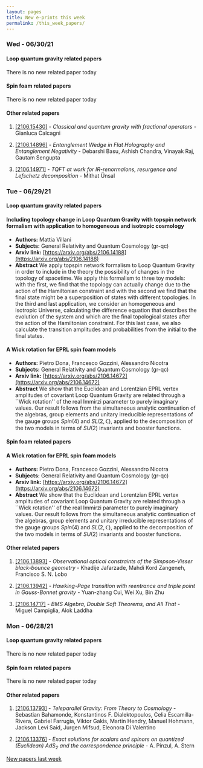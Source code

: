 ```yaml
---
layout: pages
title: New e-prints this week
permalink: /this_week_papers/
---
```




### Wed - 06/30/21

#### Loop quantum gravity related papers

There is no new related paper today 

#### Spin foam related papers

There is no new related paper today 



#### Other related papers

1. [[2106.15430]](https://arxiv.org/abs/2106.15430) - *Classical and quantum gravity with fractional operators* - Gianluca Calcagni

1. [[2106.14896]](https://arxiv.org/abs/2106.14896) - *Entanglement Wedge in Flat Holography and Entanglement Negativity* - Debarshi Basu, Ashish Chandra, Vinayak Raj, Gautam Sengupta

1. [[2106.14971]](https://arxiv.org/abs/2106.14971) - *TQFT at work for IR-renormalons, resurgence and Lefschetz decomposition* - Mithat Ünsal



### Tue - 06/29/21

#### Loop quantum gravity related papers

#### **Including topology change in Loop Quantum Gravity with topspin network  formalism with application to homogeneous and isotropic cosmology**
 - **Authors:** Mattia Villani
 - **Subjects:** General Relativity and Quantum Cosmology (gr-qc)
 - **Arxiv link:** [https://arxiv.org/abs/2106.14188](https://arxiv.org/abs/2106.14188)
 - **Abstract**
 We apply topspin network formalism to Loop Quantum Gravity in order to include in the theory the possibility of changes in the topology of spacetime. We apply this formalism to three toy models: with the first, we find that the topology can actually change due to the action of the Hamiltonian constraint and with the second we find that the final state might be a superposition of states with different topologies. In the third and last application, we consider an homogeneous and isotropic Universe, calculating the difference equation that describes the evolution of the system and which are the final topological states after the action of the Hamiltonian constraint. For this last case, we also calculate the transition amplitudes and probabilities from the initial to the final states. 

#### **A Wick rotation for EPRL spin foam models**
 - **Authors:** Pietro Dona, Francesco Gozzini, Alessandro Nicotra
 - **Subjects:** General Relativity and Quantum Cosmology (gr-qc)
 - **Arxiv link:** [https://arxiv.org/abs/2106.14672](https://arxiv.org/abs/2106.14672)
 - **Abstract**
 We show that the Euclidean and Lorentzian EPRL vertex amplitudes of covariant Loop Quantum Gravity are related through a ``Wick rotation'' of the real Immirzi parameter to purely imaginary values. Our result follows from the simultaneous analytic continuation of the algebras, group elements and unitary irreducible representations of the gauge groups $Spin(4)$ and $SL(2,\mathbb{C})$, applied to the decomposition of the two models in terms of $SU(2)$ invariants and booster functions. 

#### Spin foam related papers

#### **A Wick rotation for EPRL spin foam models**
 - **Authors:** Pietro Dona, Francesco Gozzini, Alessandro Nicotra
 - **Subjects:** General Relativity and Quantum Cosmology (gr-qc)
 - **Arxiv link:** [https://arxiv.org/abs/2106.14672](https://arxiv.org/abs/2106.14672)
 - **Abstract**
 We show that the Euclidean and Lorentzian EPRL vertex amplitudes of covariant Loop Quantum Gravity are related through a ``Wick rotation'' of the real Immirzi parameter to purely imaginary values. Our result follows from the simultaneous analytic continuation of the algebras, group elements and unitary irreducible representations of the gauge groups $Spin(4)$ and $SL(2,\mathbb{C})$, applied to the decomposition of the two models in terms of $SU(2)$ invariants and booster functions. 



#### Other related papers

1. [[2106.13893]](https://arxiv.org/abs/2106.13893) - *Observational optical constraints of the Simpson-Visser black-bounce  geometry* - Khadije Jafarzade, Mahdi Kord Zangeneh, Francisco S. N. Lobo

1. [[2106.13942]](https://arxiv.org/abs/2106.13942) - *Hawking-Page transition with reentrance and triple point in Gauss-Bonnet  gravity* - Yuan-zhang Cui, Wei Xu, Bin Zhu

1. [[2106.14717]](https://arxiv.org/abs/2106.14717) - *BMS Algebra, Double Soft Theorems, and All That* - Miguel Campiglia, Alok Laddha



### Mon - 06/28/21

#### Loop quantum gravity related papers

There is no new related paper today 

#### Spin foam related papers

There is no new related paper today 



#### Other related papers

1. [[2106.13793]](https://arxiv.org/abs/2106.13793) - *Teleparallel Gravity: From Theory to Cosmology* - Sebastian Bahamonde, Konstantinos F. Dialektopoulos, Celia Escamilla-Rivera, Gabriel Farrugia, Viktor Gakis, Martin Hendry, Manuel Hohmann, Jackson Levi Said, Jurgen Mifsud, Eleonora Di Valentino

1. [[2106.13376]](https://arxiv.org/abs/2106.13376) - *Exact solutions for scalars and spinors on quantized (Euclidean) $AdS_2$  and the correspondence principle* - A. Pinzul, A. Stern






[New papers last week]({{site.url}}/archived/weekly/pre-print/2021/06/28/archived_weekly_papers.html)